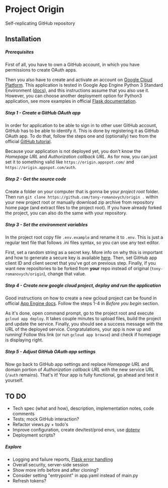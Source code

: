 # Project Origin
Self-replicating GitHub repository


## Installation


##### Prerequisites
First of all, you have to own a GitHub account, in which you have permissions to create OAuth apps.

Then you also have to create and activate an account on [Google Cloud Platform](https://cloud.google.com/).
This application is tested in Google App Engine Python 3 Standard Environment
([docs](https://cloud.google.com/appengine/docs/standard/python3/)),
and this instructions assume that you also use it. However, you can choose another deployment option for Python3
application, see more examples in official [Flask documentation](http://flask.pocoo.org/docs/1.0/deploying/).

##### Step 1 - Create a GitHub OAuth app
In order for application to be able to sign in to other user GitHub account, GitHub has to be able to identify it.
This is done by registering it as GitHub OAuth app. To do that, follow the steps one and (optionally) two from the
official [GitHub tutorial](https://developer.github.com/apps/building-oauth-apps/).

Because your application is not deployed yet, you don't know the _Homepage URL_ and _Authorization callback URL_.
As for now, you can just set it to something valid like `https://origin.appspot.com/` and `https://origin.appspot.com/auth`.

##### Step 2 - Get the source code
Create a folder on your computer that is gonna be your _project root_ folder.
Then run `git clone https://github.com/tony-romanovych/origin .` within your new project root or manually download
zip archive from repository home page (and extract files to the project root). If you have already forked the project,
you can also do the same with your repository.

##### Step 3 - Set the environment variables
In the project root copy file `.env.example` and rename it to `.env`. This is just a regular text file that follows
.ini files syntax, so you can use any text editor.

First, set a random string as a secret key. More info on why this is important and how to generate a secure key is
available [here](http://flask.pocoo.org/docs/1.0/quickstart/#sessions). Then, set GitHub app client ID and client secret
that you've got on previous step. Finally, if you want new repositories to be forked from **your** repo instead of
original (`tony-romanovych/origin`), change that value.

##### Step 4 - Create new google cloud project, deploy and run the application
Good instructions on how to create a new gcloud project can be found in official
[App Engine docs](https://cloud.google.com/appengine/docs/standard/python3/quickstart).
Follow the steps 1-4 in _Before you begin_ section.

As it's done, open command prompt, go to the project root and execute `gcloud app deploy`. It takes couple minutes to
upload files, build the project and update the service. Finally, you should see a success message with the URL of
the deployed service. Congratulations, your app is now up and running! Follow this link (or run `gcloud app browse`)
and check if homepage is displaying right.

##### Step 5 - Adjust GitHub OAuth app settings
Now go back to GitHub app settings and replace _Homepage URL_ and domain portion of _Authorization callback URL_
with the new service URL (`/auth` remains). That's it! Your app is fully functional, go ahead and test it yourself.


## TO DO


- Tech spec (what and how), description, implementation notes, code comments
- Tests; mock GitHub interaction?
- Refactor views.py + todo's
- Improve configuration, create dev/test/prod envs, use [dotenv](http://flask.pocoo.org/docs/1.0/cli/#environment-variables-from-dotenv)
- Deployment scripts?

##### Explore
- Logging and failure reports, [Flask error handling](http://flask.pocoo.org/docs/1.0/errorhandling/)
- Overall security, server-side session
- Show more info before and after cloning?
- Consider setting "entrypoint" in app.yaml instead of main.py
- Refresh tokens?

